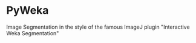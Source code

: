 # PyWeka
Image Segmentation in the style of the famous ImageJ plugin "Interactive Weka Segmentation"
